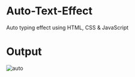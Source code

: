 # Auto-Text-Effect
Auto typing effect using HTML, CSS &amp; JavaScript

# Output
![auto](https://user-images.githubusercontent.com/122524608/232229946-4697fb5f-05dc-40f6-895d-b79a61c6f0f0.JPG)
